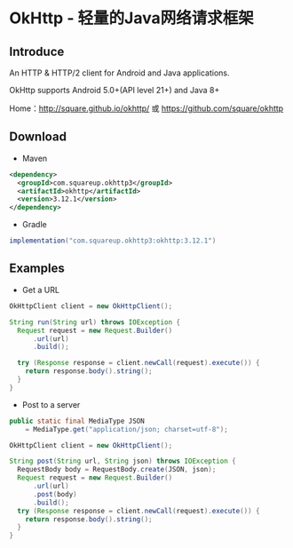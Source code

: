 # OkHttp - 轻量的Java网络请求框架

## Introduce
An HTTP & HTTP/2 client for Android and Java applications.

OkHttp supports Android 5.0+(API level 21+) and Java 8+

Home：http://square.github.io/okhttp/ 或 https://github.com/square/okhttp
## Download
- Maven
```xml
<dependency>
  <groupId>com.squareup.okhttp3</groupId>
  <artifactId>okhttp</artifactId>
  <version>3.12.1</version>
</dependency>
```
- Gradle
```gradle
implementation("com.squareup.okhttp3:okhttp:3.12.1")
```

## Examples
- Get a URL
```java
OkHttpClient client = new OkHttpClient();

String run(String url) throws IOException {
  Request request = new Request.Builder()
      .url(url)
      .build();

  try (Response response = client.newCall(request).execute()) {
    return response.body().string();
  }
}
```
- Post to a server
```java
public static final MediaType JSON
    = MediaType.get("application/json; charset=utf-8");

OkHttpClient client = new OkHttpClient();

String post(String url, String json) throws IOException {
  RequestBody body = RequestBody.create(JSON, json);
  Request request = new Request.Builder()
      .url(url)
      .post(body)
      .build();
  try (Response response = client.newCall(request).execute()) {
    return response.body().string();
  }
}
```